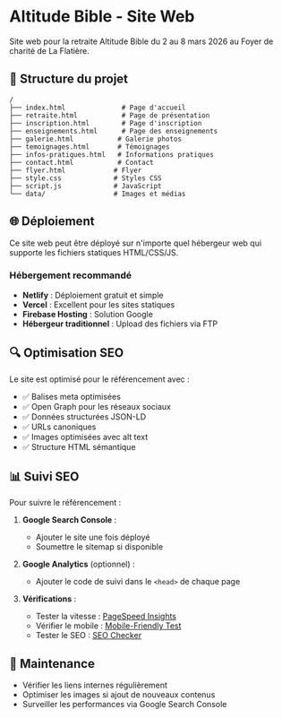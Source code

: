 # Altitude Bible - Site Web

Site web pour la retraite Altitude Bible du 2 au 8 mars 2026 au Foyer de charité de La Flatière.

## 📁 Structure du projet

```
/
├── index.html              # Page d'accueil
├── retraite.html           # Page de présentation
├── inscription.html        # Page d'inscription
├── enseignements.html      # Page des enseignements
├── galerie.html           # Galerie photos
├── temoignages.html       # Témoignages
├── infos-pratiques.html   # Informations pratiques
├── contact.html           # Contact
├── flyer.html            # Flyer
├── style.css             # Styles CSS
├── script.js             # JavaScript
└── data/                 # Images et médias
```

## 🌐 Déploiement

Ce site web peut être déployé sur n'importe quel hébergeur web qui supporte les fichiers statiques HTML/CSS/JS.

### Hébergement recommandé

- **Netlify** : Déploiement gratuit et simple
- **Vercel** : Excellent pour les sites statiques
- **Firebase Hosting** : Solution Google
- **Hébergeur traditionnel** : Upload des fichiers via FTP

## 🔍 Optimisation SEO

Le site est optimisé pour le référencement avec :

- ✅ Balises meta optimisées
- ✅ Open Graph pour les réseaux sociaux
- ✅ Données structurées JSON-LD
- ✅ URLs canoniques
- ✅ Images optimisées avec alt text
- ✅ Structure HTML sémantique

## 📊 Suivi SEO

Pour suivre le référencement :

1. **Google Search Console** :
   - Ajouter le site une fois déployé
   - Soumettre le sitemap si disponible

2. **Google Analytics** (optionnel) :
   - Ajouter le code de suivi dans le `<head>` de chaque page

3. **Vérifications** :
   - Tester la vitesse : [PageSpeed Insights](https://pagespeed.web.dev/)
   - Vérifier le mobile : [Mobile-Friendly Test](https://search.google.com/test/mobile-friendly)
   - Tester le SEO : [SEO Checker](https://www.seoptimer.com/)

## 🔧 Maintenance

- Vérifier les liens internes régulièrement
- Optimiser les images si ajout de nouveaux contenus
- Surveiller les performances via Google Search Console